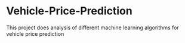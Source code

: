 # Vehicle-Price-Prediction
This project does analysis of different machine learning algorithms for vehicle price prediction
